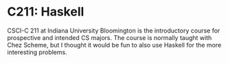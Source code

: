 # C211: Haskell

CSCI-C 211 at Indiana University Bloomington is the introductory course for
prospective and intended CS majors. The course is normally taught with Chez
Scheme, but I thought it would be fun to also use Haskell for the more
interesting problems.
